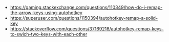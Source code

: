 - https://gaming.stackexchange.com/questions/110349/how-do-i-remap-the-arrow-keys-using-autohotkey
- https://superuser.com/questions/1150394/autohotkey-remap-a-solid-key
- https://stackoverflow.com/questions/37169218/autohotkey-remap-keys-to-swich-two-keys-with-each-other